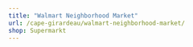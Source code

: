 ```yaml
---
title: "Walmart Neighborhood Market"
url: /cape-girardeau/walmart-neighborhood-market/
shop: Supermarkt
---
```

